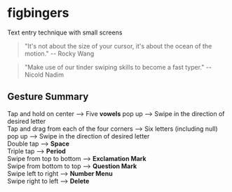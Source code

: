 # figbingers
Text entry technique with small screens  

> "It's not about the size of your cursor, it's about the ocean of the motion." -- Rocky Wang  

> "Make use of our tinder swiping skills to become a fast typer." -- Nicold Nadim


## Gesture Summary
Tap and hold on center --> Five <strong>vowels</strong> pop up --> Swipe in the direction of desired letter  
Tap and drag from each of the four corners --> Six letters (including null) pop up --> Swipe in the direction of desired letter  
Double tap --> <strong>Space</strong>  
Triple tap --> <strong>Period</strong>  
Swipe from top to bottom --> <strong>Exclamation Mark</strong><br>
Swipe from bottom to top --> <strong>Question Mark</strong><br>
Swipe left to right --> <strong>Number Menu</strong><br>
Swipe right to left --> <strong>Delete</strong>

